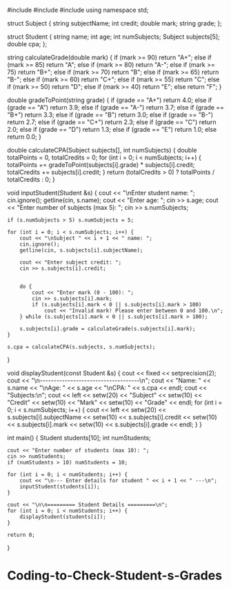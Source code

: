 #include <iostream>
#include <iomanip>
#include <string>
using namespace std;

struct Subject {
    string subjectName;
    int credit;
    double mark;
    string grade;
};

struct Student {
    string name;
    int age;
    int numSubjects;
    Subject subjects[5];
    double cpa;
};

string calculateGrade(double mark) {
    if (mark >= 90) return "A+";
    else if (mark >= 85) return "A";
    else if (mark >= 80) return "A-";
    else if (mark >= 75) return "B+";
    else if (mark >= 70) return "B";
    else if (mark >= 65) return "B-";
    else if (mark >= 60) return "C+";
    else if (mark >= 55) return "C";
    else if (mark >= 50) return "D";
    else if (mark >= 40) return "E";
    else return "F";
}

double gradeToPoint(string grade) {
    if (grade == "A+") return 4.0;
    else if (grade == "A") return 3.9;
    else if (grade == "A-") return 3.7;
    else if (grade == "B+") return 3.3;
    else if (grade == "B") return 3.0;
    else if (grade == "B-") return 2.7;
    else if (grade == "C+") return 2.3;
    else if (grade == "C") return 2.0;
    else if (grade == "D") return 1.3;
    else if (grade == "E") return 1.0;
    else return 0.0;
}


double calculateCPA(Subject subjects[], int numSubjects) {
    double totalPoints = 0, totalCredits = 0;
    for (int i = 0; i < numSubjects; i++) {
        totalPoints += gradeToPoint(subjects[i].grade) * subjects[i].credit;
        totalCredits += subjects[i].credit;
    }
    return (totalCredits > 0) ? totalPoints / totalCredits : 0;
}


void inputStudent(Student &s) {
    cout << "\nEnter student name: ";
    cin.ignore();
    getline(cin, s.name);
    cout << "Enter age: ";
    cin >> s.age;
    cout << "Enter number of subjects (max 5): ";
    cin >> s.numSubjects;

    if (s.numSubjects > 5) s.numSubjects = 5;

    for (int i = 0; i < s.numSubjects; i++) {
        cout << "\nSubject " << i + 1 << " name: ";
        cin.ignore();
        getline(cin, s.subjects[i].subjectName);

        cout << "Enter subject credit: ";
        cin >> s.subjects[i].credit;


        do {
            cout << "Enter mark (0 - 100): ";
            cin >> s.subjects[i].mark;
            if (s.subjects[i].mark < 0 || s.subjects[i].mark > 100)
                cout << "Invalid mark! Please enter between 0 and 100.\n";
        } while (s.subjects[i].mark < 0 || s.subjects[i].mark > 100);

        s.subjects[i].grade = calculateGrade(s.subjects[i].mark);
    }

    s.cpa = calculateCPA(s.subjects, s.numSubjects);
}


void displayStudent(const Student &s) {
    cout << fixed << setprecision(2);
    cout << "\n------------------------------------\n";
    cout << "Name: " << s.name << "\nAge: " << s.age << "\nCPA: " << s.cpa << endl;
    cout << "Subjects:\n";
    cout << left << setw(20) << "Subject" << setw(10) << "Credit"
         << setw(10) << "Mark" << setw(10) << "Grade" << endl;
    for (int i = 0; i < s.numSubjects; i++) {
        cout << left << setw(20) << s.subjects[i].subjectName
             << setw(10) << s.subjects[i].credit
             << setw(10) << s.subjects[i].mark
             << setw(10) << s.subjects[i].grade << endl;
    }
}

int main() {
    Student students[10];
    int numStudents;

    cout << "Enter number of students (max 10): ";
    cin >> numStudents;
    if (numStudents > 10) numStudents = 10;

    for (int i = 0; i < numStudents; i++) {
        cout << "\n--- Enter details for student " << i + 1 << " ---\n";
        inputStudent(students[i]);
    }

    cout << "\n\n========= Student Details =========\n";
    for (int i = 0; i < numStudents; i++) {
        displayStudent(students[i]);
    }

    return 0;
}
# Coding-to-Check-Student-s-Grades
